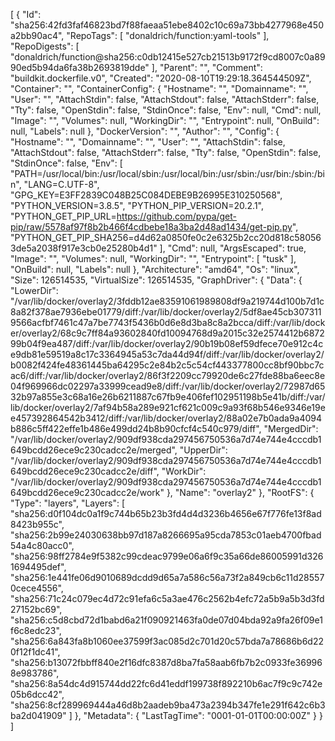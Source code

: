 [
{
"Id": "sha256:42fd3faf46823bd7f88faeaa51ebe8402c10c69a73bb4277968e450a2bb90ac4",
"RepoTags": [
"donaldrich/function:yaml-tools"
],
"RepoDigests": [
"donaldrich/function@sha256:c0db12415e527cb21513b9172f9cd8007c0a8990ed5b94da6fa38b2693819dde"
],
"Parent": "",
"Comment": "buildkit.dockerfile.v0",
"Created": "2020-08-10T19:29:18.364544509Z",
"Container": "",
"ContainerConfig": {
"Hostname": "",
"Domainname": "",
"User": "",
"AttachStdin": false,
"AttachStdout": false,
"AttachStderr": false,
"Tty": false,
"OpenStdin": false,
"StdinOnce": false,
"Env": null,
"Cmd": null,
"Image": "",
"Volumes": null,
"WorkingDir": "",
"Entrypoint": null,
"OnBuild": null,
"Labels": null
},
"DockerVersion": "",
"Author": "",
"Config": {
"Hostname": "",
"Domainname": "",
"User": "",
"AttachStdin": false,
"AttachStdout": false,
"AttachStderr": false,
"Tty": false,
"OpenStdin": false,
"StdinOnce": false,
"Env": [
"PATH=/usr/local/bin:/usr/local/sbin:/usr/local/bin:/usr/sbin:/usr/bin:/sbin:/bin",
"LANG=C.UTF-8",
"GPG_KEY=E3FF2839C048B25C084DEBE9B26995E310250568",
"PYTHON_VERSION=3.8.5",
"PYTHON_PIP_VERSION=20.2.1",
"PYTHON_GET_PIP_URL=https://github.com/pypa/get-pip/raw/5578af97f8b2b466f4cdbebe18a3ba2d48ad1434/get-pip.py",
"PYTHON_GET_PIP_SHA256=d4d62a0850fe0c2e6325b2cc20d818c580563de5a2038f917e3cb0e25280b4d1"
],
"Cmd": null,
"ArgsEscaped": true,
"Image": "",
"Volumes": null,
"WorkingDir": "",
"Entrypoint": [
"tusk"
],
"OnBuild": null,
"Labels": null
},
"Architecture": "amd64",
"Os": "linux",
"Size": 126514535,
"VirtualSize": 126514535,
"GraphDriver": {
"Data": {
"LowerDir": "/var/lib/docker/overlay2/3fddb12ae83591061989808df9a219744d100b7d1c8a82f378ae7936ebe01779/diff:/var/lib/docker/overlay2/5df8ae45cb3073119566acfbf7461c47a7be7743f5436b0d6e8d3ba8c8a2bcca/diff:/var/lib/docker/overlay2/68c9c7ff84a93602840fd10094768d9a2015c32e2574412b687299b04f9ea487/diff:/var/lib/docker/overlay2/90b19b08ef59dfece70e912c4ce9db81e59519a8c17c3364945a53c7da44d94f/diff:/var/lib/docker/overlay2/b0082f424fe48361445ba64295c2e84b2c5c54cf443377800cc8bf90bbc7cac6/diff:/var/lib/docker/overlay2/86f3f2209cc79920de6c27fde88ba6eec8e04f969966dc02297a33999cead9e8/diff:/var/lib/docker/overlay2/72987d6532b97a855e3c68a16e26b6211887c67fb9e406fef102951198b5e41b/diff:/var/lib/docker/overlay2/7af94b58a289e921cf621c009c9a93f68b546e9346e19ee457392864542b3412/diff:/var/lib/docker/overlay2/88a02e7b0ada9a4094b886c5ff422effe1b486e499dd24b8b90cfcf4c540c979/diff",
"MergedDir": "/var/lib/docker/overlay2/909df938cda297456750536a7d74e744e4cccdb1649bcdd26ece9c230cadcc2e/merged",
"UpperDir": "/var/lib/docker/overlay2/909df938cda297456750536a7d74e744e4cccdb1649bcdd26ece9c230cadcc2e/diff",
"WorkDir": "/var/lib/docker/overlay2/909df938cda297456750536a7d74e744e4cccdb1649bcdd26ece9c230cadcc2e/work"
},
"Name": "overlay2"
},
"RootFS": {
"Type": "layers",
"Layers": [
"sha256:d0f104dc0a1f9c744b65b23b3fd4d4d3236b4656e67f776fe13f8ad8423b955c",
"sha256:2b99e24030638bb97d187a8266695a95cda7853c01aeb4700fbad54a4c80acc0",
"sha256:98ff2784e9f5382c99cdeac9799e06a6f9c35a66de86005991d3261694495def",
"sha256:1e441fe06d9010689dcdd9d65a7a586c56a73f2a849cb6c11d285570cece4556",
"sha256:71c24c079ec4d72c91efa6c5a3ae476c2562b4efc72a5b9a5b3d3fd27152bc69",
"sha256:c5d8cbd72d1babd6a21f090921463fa0de07d04bda92a9fa26f09e1f6c8edc23",
"sha256:6a843fa8b1060ee37599f3ac085d2c701d20c57bda7a78686b6d220f12f1dc41",
"sha256:b13072fbbff840e2f16dfc8387d8ba7fa58aab6fb7b2c0933fe369968e983786",
"sha256:8a54dc4d915744dd22fc6d41eddf199738f892210b6ac7f9c9c742e05b6dcc42",
"sha256:8cf289969444a46d8b2aadeb9ba473a2394b347fe1e291f642c6b3ba2d041909"
]
},
"Metadata": {
"LastTagTime": "0001-01-01T00:00:00Z"
}
}
]
